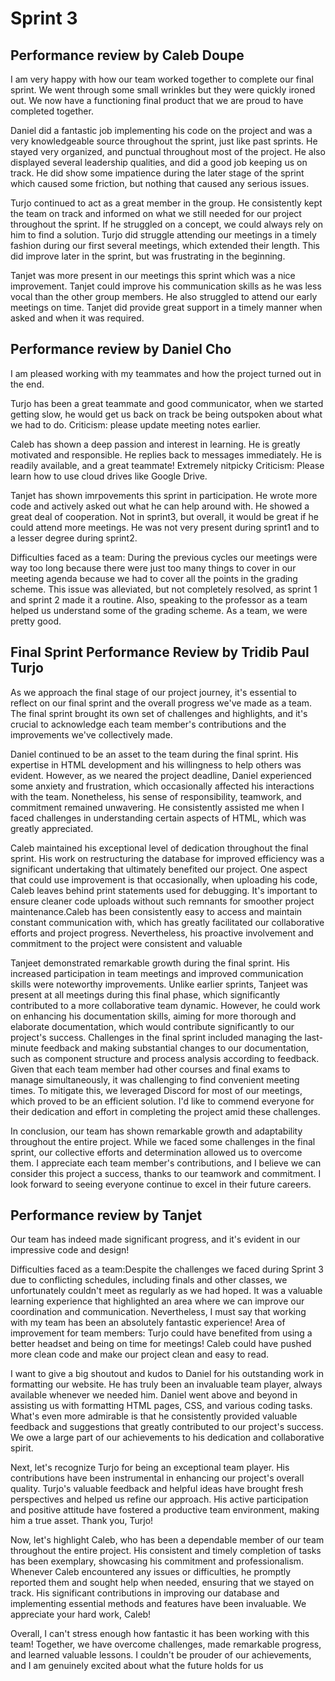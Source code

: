 # Sprint 3


## Performance review by Caleb Doupe
I am very happy with how our team worked together to complete our final sprint. We went through some small wrinkles but they 
were quickly ironed out. We now have a functioning final product that we are proud to have completed together.

Daniel did a fantastic job implementing his code on the project and was a very knowledgeable source throughout the sprint, just like past sprints. 
He stayed very organized, and punctual throughout most of the project. He also displayed several leadership qualities, and did a good job keeping 
us on track. He did show some impatience during the later stage of the sprint which caused some friction, but nothing that caused any serious issues. 

Turjo continued to act as a great member in the group. He consistently kept the team on track and informed on what we still needed for our
project throughout the sprint. If he struggled on a concept, we could always rely on him to find a solution. Turjo did struggle attending our
meetings in a timely fashion during our first several meetings, which extended their length. This did improve later in the sprint, but was frustrating
in the beginning.

Tanjet was more present in our meetings this sprint which was a nice improvement. Tanjet could improve his communication skills as he 
was less vocal than the other group members. He also struggled to attend our early meetings on time. Tanjet did provide great support in a 
timely manner when asked and when it was required.


## Performance review by Daniel Cho
I am pleased working with my teammates and how the project turned out in the end.

Turjo has been a great teammate and good communicator, when we started getting slow, 
he would get us back on track be being outspoken about what we had to do.
Criticism: please update meeting notes earlier. 

Caleb has shown a deep passion and interest in learning. He is greatly motivated and responsible.
He replies back to messages immediately. He is readily available, and a great teammate!
Extremely nitpicky Criticism: Please learn how to use cloud drives like Google Drive.  

Tanjet has shown imrpovements this sprint in participation. He wrote more code and actively asked out what he can help around with.
He showed a great deal of cooperation. Not in sprint3, but overall, it would be great if he could attend more meetings. He was not very present during sprint1 and to a lesser degree during sprint2.  

Difficulties faced as a team: During the previous cycles our meetings were way too long because there were just too many things to cover in our meeting agenda because we had to cover all the points in the grading scheme.
This issue was alleviated, but not completely resolved, as sprint 1 and sprint 2 made it a routine. Also, speaking to the professor as a team helped us understand some of the grading scheme.
As a team, we were pretty good. 


## Final Sprint Performance Review by Tridib Paul Turjo


As we approach the final stage of our project journey, it's essential to reflect on our final sprint and the overall progress we've made as a team. The final sprint brought its own set of challenges and highlights, and it's crucial to acknowledge each team member's contributions and the improvements we've collectively made.

Daniel continued to be an asset to the team during the final sprint. His expertise in HTML development and his willingness to help others was evident. However, as we neared the project deadline, Daniel experienced some anxiety and frustration, which occasionally affected his interactions with the team. Nonetheless, his sense of responsibility, teamwork, and commitment remained unwavering. He consistently assisted me when I faced challenges in understanding certain aspects of HTML, which was greatly appreciated.

Caleb maintained his exceptional level of dedication throughout the final sprint. His work on restructuring the database for improved efficiency was a significant undertaking that ultimately benefited our project. One aspect that could use improvement is that occasionally, when uploading his code, Caleb leaves behind print statements used for debugging. It's important to ensure cleaner code uploads without such remnants for smoother project maintenance.Caleb has been consistently easy to access and maintain constant communication with, which has greatly facilitated our collaborative efforts and project progress. Nevertheless, his proactive involvement and commitment to the project were consistent and valuable

Tanjeet demonstrated remarkable growth during the final sprint. His increased participation in team meetings and improved communication skills were noteworthy improvements. Unlike earlier sprints, Tanjeet was present at all meetings during this final phase, which significantly contributed to a more collaborative team dynamic. However, he could work on enhancing his documentation skills, aiming for more thorough and elaborate documentation, which would contribute significantly to our project's success.
Challenges in the final sprint included managing the last-minute feedback and making substantial changes to our documentation, such as component structure and process analysis according to feedback. Given that each team member had other courses and final exams to manage simultaneously, it was challenging to find convenient meeting times. To mitigate this, we leveraged Discord for most of our meetings, which proved to be an efficient solution. I'd like to commend everyone for their dedication and effort in completing the project amid these challenges.

In conclusion, our team has shown remarkable growth and adaptability throughout the entire project. While we faced some challenges in the final sprint, our collective efforts and determination allowed us to overcome them. I appreciate each team member's contributions, and I believe we can consider this project a success, thanks to our teamwork and commitment. I look forward to seeing everyone continue to excel in their future careers.


## Performance review by Tanjet
 Our team has indeed made significant progress, and it's evident in our impressive code and design!

Difficulties faced as a team:Despite the challenges we faced during Sprint 3 due to conflicting schedules, including finals and other classes, we unfortunately couldn't meet as regularly as we had hoped. It was a valuable learning experience that highlighted an area where we can improve our coordination and communication. Nevertheless, I must say that working with my team has been an absolutely fantastic experience! 
Area of improvement for team members:
Turjo could have benefited from using a better headset and being on time for meetings! 
Caleb could have pushed more clean code and make our project clean and easy to read.

I want to give a big shoutout and kudos to Daniel for his outstanding work in formatting our website.  He has truly been an invaluable team player, always available whenever we needed him. Daniel went above and beyond in assisting us with formatting HTML pages, CSS, and various coding tasks. What's even more admirable is that he consistently provided valuable feedback and suggestions that greatly contributed to our project's success. We owe a large part of our achievements to his dedication and collaborative spirit. 

Next, let's recognize Turjo for being an exceptional team player.  His contributions have been instrumental in enhancing our project's overall quality. Turjo's valuable feedback and helpful ideas have brought fresh perspectives and helped us refine our approach. His active participation and positive attitude have fostered a productive team environment, making him a true asset. Thank you, Turjo! 

Now, let's highlight Caleb, who has been a dependable member of our team throughout the entire project. His consistent and timely completion of tasks has been exemplary, showcasing his commitment and professionalism. Whenever Caleb encountered any issues or difficulties, he promptly reported them and sought help when needed, ensuring that we stayed on track. His significant contributions in improving our database and implementing essential methods and features have been invaluable. We appreciate your hard work, Caleb! 

Overall, I can't stress enough how fantastic it has been working with this team! Together, we have overcome challenges, made remarkable progress, and learned valuable lessons. I couldn't be prouder of our achievements, and I am genuinely excited about what the future holds for us

